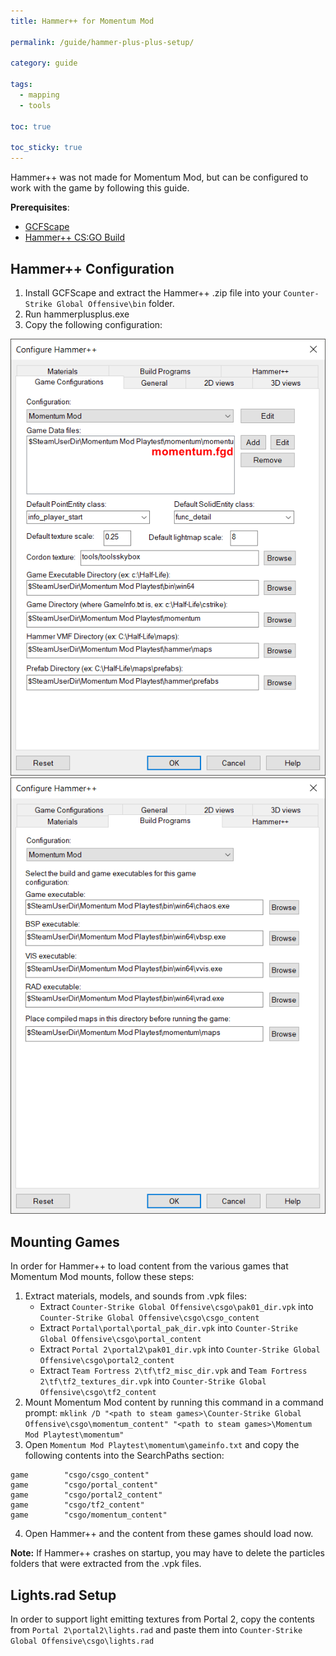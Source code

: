 ```yaml
---
title: Hammer++ for Momentum Mod

permalink: /guide/hammer-plus-plus-setup/

category: guide

tags:
  - mapping
  - tools

toc: true

toc_sticky: true
---
```

Hammer++ was not made for Momentum Mod, but can be configured to work with the game by following this guide.

**Prerequisites**:
- [GCFScape](https://nemstools.github.io/pages/GCFScape-Download.html)
- [Hammer++ CS:GO Build](https://ficool2.github.io/HammerPlusPlus-Website/download.html)
 
## Hammer++ Configuration

1. Install GCFScape and extract the Hammer++ .zip file into your `Counter-Strike Global Offensive\bin` folder.
2. Run hammerplusplus.exe
3. Copy the following configuration:

![Hammer++ Game Configurations](/assets/images/hammer-plus-plus-setup/hammer_game_configurations.png)
![Hammer++ Build Programs](/assets/images/hammer-plus-plus-setup/hammer_build_programs.png)

## Mounting Games

In order for Hammer++ to load content from the various games that Momentum Mod mounts, follow these steps:

1. Extract materials, models, and sounds from .vpk files:
    - Extract `Counter-Strike Global Offensive\csgo\pak01_dir.vpk` into `Counter-Strike Global Offensive\csgo\csgo_content`
    - Extract `Portal\portal\portal_pak_dir.vpk` into `Counter-Strike Global Offensive\csgo\portal_content`
    - Extract `Portal 2\portal2\pak01_dir.vpk` into `Counter-Strike Global Offensive\csgo\portal2_content`
    - Extract `Team Fortress 2\tf\tf2_misc_dir.vpk` and `Team Fortress 2\tf\tf2_textures_dir.vpk` into `Counter-Strike Global Offensive\csgo\tf2_content`
2. Mount Momentum Mod content by running this command in a command prompt: `mklink /D "<path to steam games>\Counter-Strike Global Offensive\csgo\momentum_content" "<path to steam games>\Momentum Mod Playtest\momentum"`
3. Open `Momentum Mod Playtest\momentum\gameinfo.txt` and copy the following contents into the SearchPaths section:
```
game        "csgo/csgo_content"
game        "csgo/portal_content"
game        "csgo/portal2_content"
game        "csgo/tf2_content"
game        "csgo/momentum_content"
```
4. Open Hammer++ and the content from these games should load now.

**Note:** If Hammer++ crashes on startup, you may have to delete the particles folders that were extracted from the .vpk files.

## Lights.rad Setup

In order to support light emitting textures from Portal 2, copy the contents from `Portal 2\portal2\lights.rad` and paste them into `Counter-Strike Global Offensive\csgo\lights.rad`